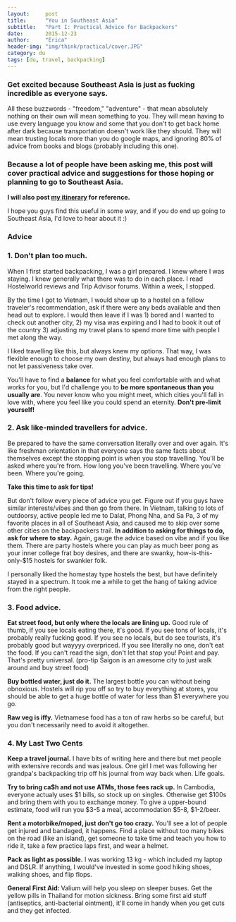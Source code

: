 ```yaml
---
layout:     post
title:      "You in Southeast Asia"
subtitle:   "Part I: Practical Advice for Backpackers"
date:       2015-12-23
author:     "Erica"
header-img: "img/think/practical/cover.JPG"
category: du
tags: [du, travel, backpacking]
---
```


<h3>Get excited because Southeast Asia is just as fucking incredible as everyone says.</h3>

All these buzzwords - "freedom," "adventure" - that mean absolutely nothing on their own will mean something to you. They will mean having to use every language you know and some that you don't to get back home after dark because transportation doesn't work like they should. They will mean trusting locals more than you do google maps, and ignoring 80% of advice from books and blogs (probably including this one).

<h3>Because a lot of people have been asking me, this post will cover practical advice and suggestions for those hoping or planning to go to Southeast Asia.</h3>

<b>I will also post <a href="{% post_url 2015-12-23-itinerary %}" target="_blank">my itinerary</a> for reference.</b>

I hope you guys find this useful in some way, and if you do end up going to Southeast Asia, I'd love to hear about it :)

<h3 class="section-heading">Advice</h3>

<h3>1. Don't plan too much.</h3>
When I first started backpacking, I was a girl prepared. I knew where I was staying. I knew generally what there was to do in each place. I read Hostelworld reviews and Trip Advisor forums. Within a week, I stopped. 

By the time I got to Vietnam, I would show up to a hostel on a fellow traveler's recommendation, ask if there were any beds available and then head out to explore. I would then leave if I was 1) bored and I wanted to check out another city, 2) my visa was expiring and I had to book it out of the country 3) adjusting my travel plans to spend more time with people I met along the way.

I liked travelling like this, but always knew my options. That way, I was flexible enough to choose my own destiny, but always had enough plans to not let passiveness take over.

You'll have to find a <b>balance</b> for what you feel comfortable with and what works for you, but I'd challenge you to <b>be more spontaneous than you usually are</b>. You never know who you might meet, which cities you'll fall in love with, where you feel like you could spend an eternity. <b>Don't pre-limit yourself!</b>

<h3>2. Ask like-minded travellers for advice.</h3>
Be prepared to have the same conversation literally over and over again. It's like freshman orientation in that everyone says the same facts about themselves except the stopping point is when you stop travelling. You'll be asked where you're from. How long you've been travelling. Where you've been. Where you're going. 

<b>Take this time to ask for tips!</b>

But don't follow every piece of advice you get. Figure out if you guys have similar interests/vibes and then go from there. In Vietnam, talking to lots of outdoorsy, active people led me to Dalat, Phong Nha, and Sa Pa, 3 of my favorite places in all of Southeast Asia, and caused me to skip over some other cities on the backpackers trail. <b>In addition to asking for things to do, ask for where to stay.</b> Again, gauge the advice based on vibe and if you like them. There are party hostels where you can play as much beer pong as your inner college frat boy desires, and there are swanky, how-is-this-only-$15 hostels for swankier folk. 

I personally liked the homestay type hostels the best, but have definitely stayed in a spectrum. It took me a while to get the hang of taking advice from the right people.

<h3>3. Food advice.</h3>
<b>Eat street food, but only where the locals are lining up.</b> Good rule of thumb, if you see locals eating there, it's good. If you see tons of locals, it's probably really fucking good. If you see no locals, but do see tourists, it's probably good but wayyyy overpriced. If you see literally no one, don't eat the food. If you can't read the sign, don't let that stop you! Point and pay. That's pretty universal. (pro-tip Saigon is an awesome city to just walk around and buy street food)

<b>Buy bottled water, just do it.</b> The largest bottle you can without being obnoxious. Hostels will rip you off so try to buy everything at stores, you should be able to get a huge bottle of water for less than $1 everywhere you go.

<b>Raw veg is iffy.</b> Vietnamese food has a ton of raw herbs so be careful, but you don't necessarily need to avoid it altogether.

<h3>4. My Last Two Cents</h3>
<b>Keep a travel journal.</b> I have bits of writing here and there but met people with extensive records and was jealous. One girl I met was following her grandpa's backpacking trip off his journal from way back when. Life goals.

<b>Try to bring ca$h and not use ATMs, those fees rack up.</b> In Cambodia, everyone actualy uses $1 bills, so stock up on singles. Otherwise get $100s and bring them with you to exchange money. To give a upper-bound estimate, food will run you $3-5 a meal, accommodation $5-8, $1-2/beer.

<b>Rent a motorbike/moped, just don't go too crazy.</b> You'll see a lot of people get injured and bandaged, it happens. Find a place without too many bikes on the road (like an island), get someone to take time and teach you how to ride it, take a few practice laps first, and wear a helmet. 

<b>Pack as light as possible.</b> I was working 13 kg - which included my laptop and DSLR. If anything, I would've invested in some good hiking shoes, walking shoes, and flip flops.

<b>General First Aid: </b> Valium will help you sleep on sleeper buses. Get the yellow pills in Thailand for motion sickness. Bring some first aid stuff (antiseptics, anti-bacterial ointment), it'll come in handy when you get cuts and they get infected.